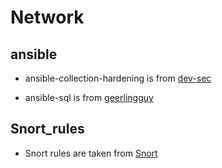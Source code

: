 # Network

## ansible

- ansible-collection-hardening is from [dev-sec](https://github.com/dev-sec/ansible-collection-hardening)

- ansible-sql is from [geerlingguy](https://github.com/geerlingguy/ansible-role-mysql.git)

## Snort_rules

- Snort rules are taken from [Snort](https://www.snort.org/downloads/#rule-downloads)
